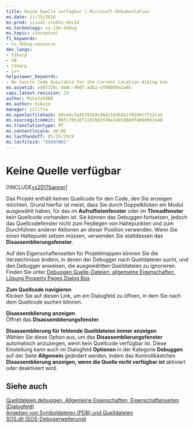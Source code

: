 ```yaml
---
title: Keine Quelle verfügbar | Microsoft-Dokumentation
ms.date: 11/15/2016
ms.prod: visual-studio-dev14
ms.technology: vs-ide-debug
ms.topic: conceptual
f1_keywords:
- vs.debug.nosource
dev_langs:
- FSharp
- VB
- CSharp
- C++
helpviewer_keywords:
- No Source Code Available for the Current Location dialog box
ms.assetid: ed0732bc-4b8c-490f-adb1-af06869a2a6b
caps.latest.revision: 19
author: MikeJo5000
ms.author: mikejo
manager: jillfra
ms.openlocfilehash: 69ea9c3a41f83b9c06dc18d6da1f859017f12ca5
ms.sourcegitcommit: 08fc78516f1107b83f46e2401888df4868bb1e40
ms.translationtype: MT
ms.contentlocale: de-DE
ms.lasthandoff: 05/15/2019
ms.locfileid: "65697801"
---
```

# <a name="no-source-available"></a>Keine Quelle verfügbar
[!INCLUDE[vs2017banner](../includes/vs2017banner.md)]

Das Projekt enthält keinen Quellcode für den Code, den Sie anzeigen möchten. Grund hierfür ist meist, dass Sie durch Doppelklicken ein Modul ausgewählt haben, für das im **Aufruflistenfenster** oder im **Threadfenster** kein Quellcode vorhanden ist. Sie können das Debuggen fortsetzen, jedoch das Quellcodefenster nicht zum Festlegen von Haltepunkten und zum Durchführen anderer Aktionen an dieser Position verwenden. Wenn Sie einen Haltepunkt setzen müssen, verwenden Sie stattdessen das **Disassemblierungsfenster**.  
  
 Auf den Eigenschaftenseiten für Projektmappen können Sie die Verzeichnisse ändern, in denen der Debugger nach Quelldateien sucht, und den Debugger anweisen, die ausgewählten Quelldateien zu ignorieren. Finden Sie unter [Debuggen Quelle-Dateien, allgemeine Eigenschaften, Lösung Property Pages Dialog Box](../debugger/debug-source-files-common-properties-solution-property-pages-dialog-box.md).  
  
 **Zum Quellcode navigieren**  
 Klicken Sie auf diesen Link, um ein Dialogfeld zu öffnen, in dem Sie nach dem Quellcode suchen können.  
  
 **Disassemblierung anzeigen**  
 Öffnet das **Disassemblierungsfenster**.  
  
 **Disassemblierung für fehlende Quelldateien immer anzeigen**  
 Wählen Sie diese Option aus, um das **Disassemblierungsfenster** automatisch anzuzeigen, wenn kein Quellcode verfügbar ist. Diese Einstellung kann auch im Dialogfeld **Optionen** in der Kategorie **Debuggen** auf der Seite **Allgemein** geändert werden, indem das Kontrollkästchen **Disassemblierung anzeigen, wenn die Quelle nicht verfügbar ist** aktiviert oder deaktiviert wird.  
  
## <a name="see-also"></a>Siehe auch  
 [Quelldateien debuggen, Allgemeine Eigenschaften, Eigenschaftenseiten (Dialogfeld)](../debugger/debug-source-files-common-properties-solution-property-pages-dialog-box.md)   
 [Angeben von Symboldateien (PDB) und Quelldateien](../debugger/specify-symbol-dot-pdb-and-source-files-in-the-visual-studio-debugger.md)   
 [SOS.dll (SOS-Debugerweiterung)](https://msdn.microsoft.com/library/9ac1b522-77ab-4cdc-852a-20fcdc9ae498)
